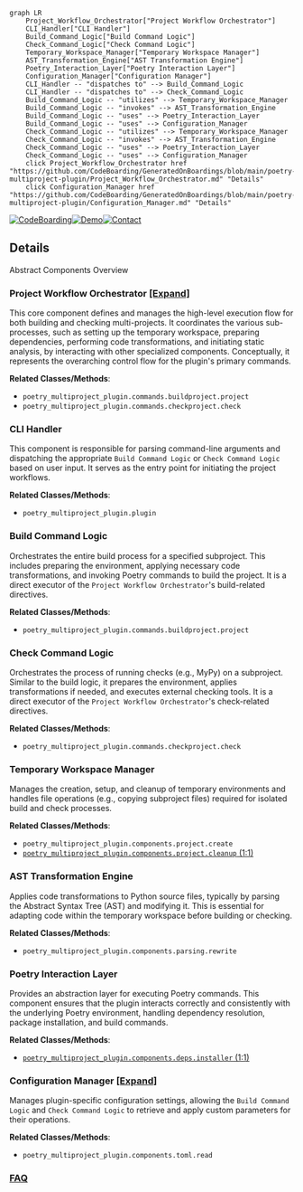 ```mermaid
graph LR
    Project_Workflow_Orchestrator["Project Workflow Orchestrator"]
    CLI_Handler["CLI Handler"]
    Build_Command_Logic["Build Command Logic"]
    Check_Command_Logic["Check Command Logic"]
    Temporary_Workspace_Manager["Temporary Workspace Manager"]
    AST_Transformation_Engine["AST Transformation Engine"]
    Poetry_Interaction_Layer["Poetry Interaction Layer"]
    Configuration_Manager["Configuration Manager"]
    CLI_Handler -- "dispatches to" --> Build_Command_Logic
    CLI_Handler -- "dispatches to" --> Check_Command_Logic
    Build_Command_Logic -- "utilizes" --> Temporary_Workspace_Manager
    Build_Command_Logic -- "invokes" --> AST_Transformation_Engine
    Build_Command_Logic -- "uses" --> Poetry_Interaction_Layer
    Build_Command_Logic -- "uses" --> Configuration_Manager
    Check_Command_Logic -- "utilizes" --> Temporary_Workspace_Manager
    Check_Command_Logic -- "invokes" --> AST_Transformation_Engine
    Check_Command_Logic -- "uses" --> Poetry_Interaction_Layer
    Check_Command_Logic -- "uses" --> Configuration_Manager
    click Project_Workflow_Orchestrator href "https://github.com/CodeBoarding/GeneratedOnBoardings/blob/main/poetry-multiproject-plugin/Project_Workflow_Orchestrator.md" "Details"
    click Configuration_Manager href "https://github.com/CodeBoarding/GeneratedOnBoardings/blob/main/poetry-multiproject-plugin/Configuration_Manager.md" "Details"
```

[![CodeBoarding](https://img.shields.io/badge/Generated%20by-CodeBoarding-9cf?style=flat-square)](https://github.com/CodeBoarding/GeneratedOnBoardings)[![Demo](https://img.shields.io/badge/Try%20our-Demo-blue?style=flat-square)](https://www.codeboarding.org/demo)[![Contact](https://img.shields.io/badge/Contact%20us%20-%20contact@codeboarding.org-lightgrey?style=flat-square)](mailto:contact@codeboarding.org)

## Details

Abstract Components Overview

### Project Workflow Orchestrator [[Expand]](./Project_Workflow_Orchestrator.md)
This core component defines and manages the high-level execution flow for both building and checking multi-projects. It coordinates the various sub-processes, such as setting up the temporary workspace, preparing dependencies, performing code transformations, and initiating static analysis, by interacting with other specialized components. Conceptually, it represents the overarching control flow for the plugin's primary commands.


**Related Classes/Methods**:

- `poetry_multiproject_plugin.commands.buildproject.project`
- `poetry_multiproject_plugin.commands.checkproject.check`


### CLI Handler
This component is responsible for parsing command-line arguments and dispatching the appropriate `Build Command Logic` or `Check Command Logic` based on user input. It serves as the entry point for initiating the project workflows.


**Related Classes/Methods**:

- `poetry_multiproject_plugin.plugin`


### Build Command Logic
Orchestrates the entire build process for a specified subproject. This includes preparing the environment, applying necessary code transformations, and invoking Poetry commands to build the project. It is a direct executor of the `Project Workflow Orchestrator`'s build-related directives.


**Related Classes/Methods**:

- `poetry_multiproject_plugin.commands.buildproject.project`


### Check Command Logic
Orchestrates the process of running checks (e.g., MyPy) on a subproject. Similar to the build logic, it prepares the environment, applies transformations if needed, and executes external checking tools. It is a direct executor of the `Project Workflow Orchestrator`'s check-related directives.


**Related Classes/Methods**:

- `poetry_multiproject_plugin.commands.checkproject.check`


### Temporary Workspace Manager
Manages the creation, setup, and cleanup of temporary environments and handles file operations (e.g., copying subproject files) required for isolated build and check processes.


**Related Classes/Methods**:

- `poetry_multiproject_plugin.components.project.create`
- <a href="https://github.com/DavidVujic/poetry-multiproject-plugin/blob/main/poetry_multiproject_plugin/components/project/cleanup.py#L1-L1" target="_blank" rel="noopener noreferrer">`poetry_multiproject_plugin.components.project.cleanup` (1:1)</a>


### AST Transformation Engine
Applies code transformations to Python source files, typically by parsing the Abstract Syntax Tree (AST) and modifying it. This is essential for adapting code within the temporary workspace before building or checking.


**Related Classes/Methods**:

- `poetry_multiproject_plugin.components.parsing.rewrite`


### Poetry Interaction Layer
Provides an abstraction layer for executing Poetry commands. This component ensures that the plugin interacts correctly and consistently with the underlying Poetry environment, handling dependency resolution, package installation, and build commands.


**Related Classes/Methods**:

- <a href="https://github.com/DavidVujic/poetry-multiproject-plugin/blob/main/poetry_multiproject_plugin/components/deps/installer.py#L1-L1" target="_blank" rel="noopener noreferrer">`poetry_multiproject_plugin.components.deps.installer` (1:1)</a>


### Configuration Manager [[Expand]](./Configuration_Manager.md)
Manages plugin-specific configuration settings, allowing the `Build Command Logic` and `Check Command Logic` to retrieve and apply custom parameters for their operations.


**Related Classes/Methods**:

- `poetry_multiproject_plugin.components.toml.read`




### [FAQ](https://github.com/CodeBoarding/GeneratedOnBoardings/tree/main?tab=readme-ov-file#faq)